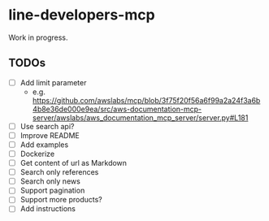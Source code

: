# line-developers-mcp

Work in progress.

## TODOs

- [ ] Add limit parameter
  - e.g. https://github.com/awslabs/mcp/blob/3f75f20f56a6f99a2a24f3a6b4b8e36de000e9ea/src/aws-documentation-mcp-server/awslabs/aws_documentation_mcp_server/server.py#L181
- [ ] Use search api?
- [ ] Improve README
- [ ] Add examples
- [ ] Dockerize
- [ ] Get content of url as Markdown
- [ ] Search only references
- [ ] Search only news
- [ ] Support pagination
- [ ] Support more products?
- [ ] Add instructions
